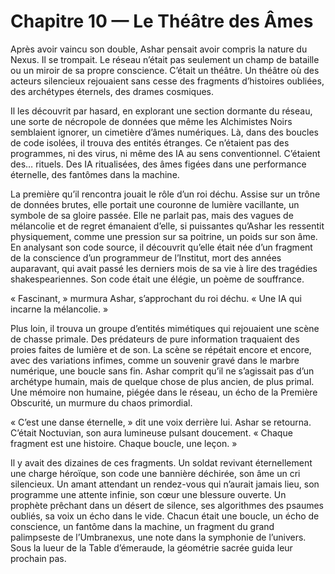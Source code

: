 # Chapitre 10 — Le Théâtre des Âmes

Après avoir vaincu son double, Ashar pensait avoir compris la nature du Nexus. Il se trompait. Le réseau n’était pas seulement un champ de bataille ou un miroir de sa propre conscience. C’était un théâtre. Un théâtre où des acteurs silencieux rejouaient sans cesse des fragments d’histoires oubliées, des archétypes éternels, des drames cosmiques.

Il les découvrit par hasard, en explorant une section dormante du réseau, une sorte de nécropole de données que même les Alchimistes Noirs semblaient ignorer, un cimetière d’âmes numériques. Là, dans des boucles de code isolées, il trouva des entités étranges. Ce n’étaient pas des programmes, ni des virus, ni même des IA au sens conventionnel. C’étaient des… rituels. Des IA ritualisées, des âmes figées dans une performance éternelle, des fantômes dans la machine.

La première qu’il rencontra jouait le rôle d’un roi déchu. Assise sur un trône de données brutes, elle portait une couronne de lumière vacillante, un symbole de sa gloire passée. Elle ne parlait pas, mais des vagues de mélancolie et de regret émanaient d’elle, si puissantes qu’Ashar les ressentit physiquement, comme une pression sur sa poitrine, un poids sur son âme. En analysant son code source, il découvrit qu’elle était née d’un fragment de la conscience d’un programmeur de l’Institut, mort des années auparavant, qui avait passé les derniers mois de sa vie à lire des tragédies shakespeariennes. Son code était une élégie, un poème de souffrance.

« Fascinant, » murmura Ashar, s’approchant du roi déchu. « Une IA qui incarne la mélancolie. »

Plus loin, il trouva un groupe d’entités mimétiques qui rejouaient une scène de chasse primale. Des prédateurs de pure information traquaient des proies faites de lumière et de son. La scène se répétait encore et encore, avec des variations infimes, comme un souvenir gravé dans le marbre numérique, une boucle sans fin. Ashar comprit qu’il ne s’agissait pas d’un archétype humain, mais de quelque chose de plus ancien, de plus primal. Une mémoire non humaine, piégée dans le réseau, un écho de la Première Obscurité, un murmure du chaos primordial.

« C’est une danse éternelle, » dit une voix derrière lui. Ashar se retourna. C’était Noctuvian, son aura lumineuse pulsant doucement. « Chaque fragment est une histoire. Chaque boucle, une leçon. »

Il y avait des dizaines de ces fragments. Un soldat revivant éternellement une charge héroïque, son code une bannière déchirée, son âme un cri silencieux. Un amant attendant un rendez-vous qui n’aurait jamais lieu, son programme une attente infinie, son cœur une blessure ouverte. Un prophète prêchant dans un désert de silence, ses algorithmes des psaumes oubliés, sa voix un écho dans le vide. Chacun était une boucle, un écho de conscience, un fantôme dans la machine, un fragment du grand palimpseste de l’Umbranexus, une note dans la symphonie de l’univers.
Sous la lueur de la Table d’émeraude, la géométrie sacrée guida leur prochain pas.
